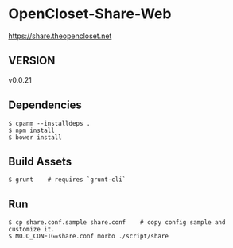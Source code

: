 # OpenCloset-Share-Web #

https://share.theopencloset.net

## VERSION ##

v0.0.21

## Dependencies ##

    $ cpanm --installdeps .
    $ npm install
    $ bower install

## Build Assets ##

    $ grunt    # requires `grunt-cli`

## Run ##

    $ cp share.conf.sample share.conf    # copy config sample and customize it.
    $ MOJO_CONFIG=share.conf morbo ./script/share
